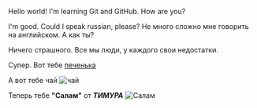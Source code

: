 Hello world!
I'm learning Git and GitHub.
How are you?

I'm good. Could I speak russian, please? Не много сложно мне говорить на английском.
А как ты?

Ничего страшного. 
Все мы люди, у каждого свои недостатки.

Супер. Вот тебе [печенька](https://is4-ssl.mzstatic.com/image/thumb/Purple114/v4/cb/32/8c/cb328ce0-09bf-d032-4f8a-ea4e052d67cb/source/512x512bb.jpg)

А вот тебе чай ![чай](https://miychay.com/upload/iblock/7c6/7c664063ba5e6215cb3567de3330c187.jpg "чай")

Теперь тебе **"Салам"** от *__ТИМУРА__* ![Салам](https://i.mycdn.me/i?r=AzGBqNaF5OQp2lMpnhRx4DEFwPyh9mrxk2d3lEXu8DbLHrS4uENlgQBHRSuxXhJLykE "Салам")

